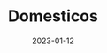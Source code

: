 ---
date: 2023-01-12
title: Domesticos
#type: gallery
resources:
  - src: perro_1.jpg
    title: Imagen de perro capturada en Covaleda, Soria.
  - src: caballo_1.jpg
    title: Imagen de caballo capturada en Covaleda, Soria.
    
---